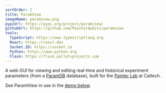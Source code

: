```yaml
---
sortOrder: 2
title: ParamView
imageName: paramview.png
pypiUrl: https://pypi.org/project/paramview/
githubUrl: https://github.com/PainterQubits/paramview
tools:
  TypeScript: https://www.typescriptlang.org
  React: https://react.dev
  Socket.IO: https://socket.io
  Python: https://www.python.org
  Flask: https://flask.palletsprojects.com
---
```


A web GUI for viewing and editing real-time and historical experiment parameters (from a
<a href="https://github.com/PainterQubits/paramdb">ParamDB</a> database), built for the
<a href="https://painterlab.caltech.edu" target="_blank">Painter Lab</a> at Caltech.

See ParamView in use in the <a href="#demo">demo below</a>.
